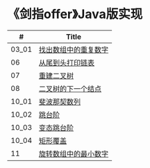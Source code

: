 # 《剑指offer》Java版实现

| #    | Title |
| ---- | ----- |
| 03_01 | [找出数组中的重复数字](/剑指offer/Java/03_01_DuplicationInArray)|
| 06 | [从尾到头打印链表](/剑指offer/Java/06_PrintListInReversedOrder) |
| 07 | [重建二叉树](/剑指offer/Java/07_ConstructBinaryTree) |
| 08 | [二叉树的下一个结点](/剑指offer/Java/08_NextNodeInBinaryTrees) |
| 10_01 | [斐波那契数列](/剑指offer/Java/10_01_Fibonacci) |
| 10_02 | [跳台阶](/剑指offer/Java/10_02_JumpFloor) |
| 10_03 | [变态跳台阶](/剑指offer/Java/10_03_JumpFloorII) |
| 10_04 | [矩形覆盖](/剑指offer/Java/10_04_RectCover) |
| 11 | [旋转数组中的最小数字](/剑指offer/Java/11_MinNumberInRotatedArray) |
